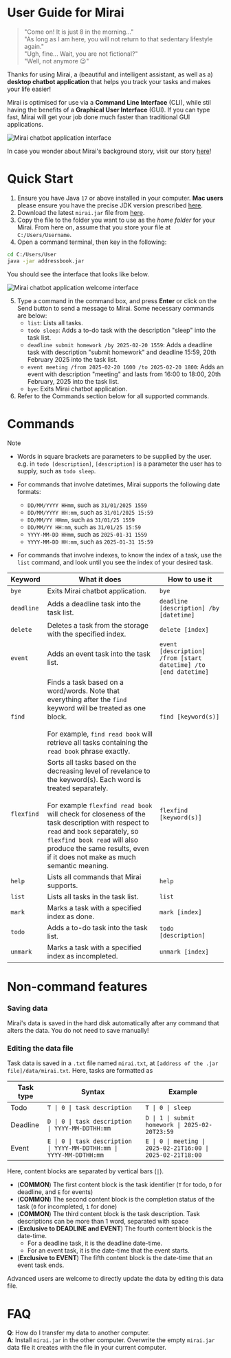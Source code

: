 # User Guide for Mirai

> "Come on! It is just 8 in the morning..."\
> "As long as I am here, you will not return to that sedentary lifestyle again."\
> "Ugh, fine... Wait, you are not fictional?"\
> "Well, not anymore 😉"

Thanks for using Mirai, a (beautiful and intelligent assistant, as well as a) **desktop chatbot application** that helps you track your tasks and makes your life easier!

Mirai is optimised for use via a **Command Line Interface** (CLI), while stil having the benefits of a **Graphical User Interface** (GUI). If you can type fast, Mirai will
get your job done much faster than traditional GUI applications.

![Mirai chatbot application interface](Ui.png)

In case you wonder about Mirai's background story, visit our story [here](https://www.meganovel.com/story/A-Backpack-a-Gun-and-a-Codex_31000344924/Prologue_2762250)!

# Quick Start
1. Ensure you have Java `17` or above installed in your computer. **Mac users** please ensure you have the precise JDK version prescribed [here](https://se-education.org/guides/tutorials/javaInstallationMac.html).
2. Download the latest `mirai.jar` file from [here](https://github.com/Masunori/ip/releases/download/A-Release/mirai.jar).
3. Copy the file to the folder you want to use as the *home folder* for your Mirai. From here on, assume that you store your file at `C:/Users/Username`.
4. Open a command terminal, then key in the following:
```sh
cd C:/Users/User
java -jar addressbook.jar
```
You should see the interface that looks like below.

![Mirai chatbot application welcome interface](Welcome.png)

5. Type a command in the command box, and press **Enter** or click on the Send button to send a message to Mirai. Some necessary commands are below:
   - `list`: Lists all tasks.
   - `todo sleep`: Adds a to-do task with the description "sleep" into the task list.
   - `deadline submit homework /by 2025-02-20 1559`: Adds a deadline task with description "submit homework" and deadline 15:59, 20th February 2025 into the task list.
   - `event meeting /from 2025-02-20 1600 /to 2025-02-20 1800`: Adds an event with description "meeting" and lasts from 16:00 to 18:00, 20th February, 2025 into the task list.
   - `bye`: Exits Mirai chatbot application.
6. Refer to the Commands section below for all supported commands.

# Commands
> [!NOTE]
> - Words in square brackets are parameters to be supplied by the user.
>   e.g. in `todo [description]`, `[description]` is a parameter the user has to supply, such as `todo sleep`.
>   
> - For commands that involve datetimes, Mirai supports the following date formats:
>   - `DD/MM/YYYY HHmm`, such as `31/01/2025 1559`
>   - `DD/MM/YYYY HH:mm`, such as `31/01/2025 15:59`
>   - `DD/MM/YY HHmm`, such as `31/01/25 1559`
>   - `DD/MM/YY HH:mm`, such as `31/01/25 15:59`
>   - `YYYY-MM-DD HHmm`, such as `2025-01-31 1559`
>   - `YYYY-MM-DD HH:mm`, such as `2025-01-31 15:59`
>  
> - For commands that involve indexes, to know the index of a task, use the `list` command, and look until you see the index of your desired task.

| Keyword | What it does | How to use it |
| ------- | ------------ | ------------- |
| `bye`   | Exits Mirai chatbot application. | `bye` |
| `deadline` | Adds a deadline task into the task list. | `deadline [description] /by [datetime]` |
| `delete` | Deletes a task from the storage with the specified index. | `delete [index]` |
| `event` | Adds an event task into the task list. | `event [description] /from [start datetime] /to [end datetime]` |
| `find` | Finds a task based on a word/words. Note that everything after the `find` keyword will be treated as one block.<br><br> For example, `find read book` will retrieve all tasks containing the `read book` phrase exactly. | `find [keyword(s)]` |
| `flexfind` | Sorts all tasks based on the decreasing level of revelance to the keyword(s). Each word is treated separately.<br><br> For example `flexfind read book` will check for closeness of the task description with respect to `read` and `book` separately, so `flexfind book read` will also produce the same results, even if it does not make as much semantic meaning. | `flexfind [keyword(s)]` |
| `help` | Lists all commands that Mirai supports. | `help` |
| `list` | Lists all tasks in the task list. | `list` |
| `mark` | Marks a task with a specified index as done. | `mark [index]` |
| `todo` | Adds a to-do task into the task list. | `todo [description]` |
| `unmark` | Marks a task with a specified index as incompleted. | `unmark [index]` |

# Non-command features
### Saving data
Mirai's data is saved in the hard disk automatically after any command that alters the data. You do not need to save manually!

### Editing the data file
Task data is saved in a `.txt` file named `mirai.txt`, at `[address of the .jar file]/data/mirai.txt`. Here, tasks are formatted as

| Task type | Syntax | Example |
| --------- | ------ | ------- |
| Todo      | `T \| 0 \| task description` | `T \| 0 \| sleep` |
| Deadline  | `D \| 0 \| task description \| YYYY-MM-DDTHH:mm` | `D \| 1 \| submit homework \| 2025-02-20T23:59` |
| Event     | `E \| 0 \| task description \| YYYY-MM-DDTHH:mm \| YYYY-MM-DDTHH:mm` | `E \| 0 \| meeting \| 2025-02-21T16:00 \| 2025-02-21T18:00` |

Here, content blocks are separated by vertical bars (`|`).
- (**COMMON**) The first content block is the task identifier (`T` for todo, `D` for deadline, and `E` for events)
- (**COMMON**) The second content block is the completion status of the task (`0` for incompleted, `1` for done)
- (**COMMON**) The third content block is the task description. Task descriptions can be more than 1 word, separated with space
- (**Exclusive to DEADLINE and EVENT**) The fourth content block is the date-time.
  - For a deadline task, it is the deadline date-time.
  - For an event task, it is the date-time that the event starts.
- (**Exclusive to EVENT**) The fifth content block is the date-time that an event task ends.

Advanced users are welcome to directly update the data by editing this data file.

# FAQ
**Q**: How do I transfer my data to another computer.\
**A**: Install `mirai.jar` in the other computer. Overwrite the empty `mirai.jar` data file it creates with the file in your current computer. 
